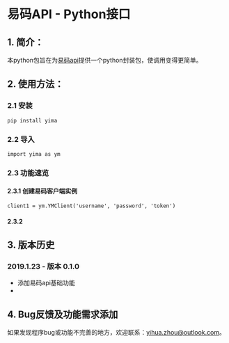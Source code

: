 # 易码API - Python接口
## 1. 简介：
本python包旨在为[易码api](http://www.51ym.me/User/apidocs.html)提供一个python封装包，使调用变得更简单。
## 2. 使用方法：
### 2.1 安装
    pip install yima
### 2.2 导入
    import yima as ym
### 2.3 功能速览
#### 2.3.1 创建易码客户端实例

    client1 = ym.YMClient('username', 'password', 'token')

#### 2.3.2 

## 3. 版本历史
### 2019.1.23 - 版本 0.1.0
- 添加易码api基础功能
- 
## 4. Bug反馈及功能需求添加
如果发现程序bug或功能不完善的地方，欢迎联系：yihua.zhou@outlook.com。

